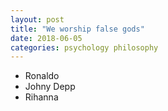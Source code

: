 ```yaml
---
layout: post
title: "We worship false gods"
date: 2018-06-05
categories: psychology philosophy
---
```


- Ronaldo
- Johny Depp
- Rihanna